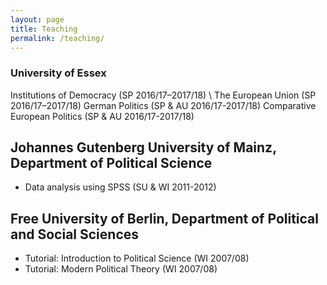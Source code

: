```yaml
---
layout: page
title: Teaching
permalink: /teaching/
---
```


### University of Essex
Institutions of Democracy (SP 2016/17–2017/18) \\
The European Union (SP 2016/17–2017/18)
German Politics (SP & AU 2016/17-2017/18)
Comparative European Politics (SP & AU 2016/17-2017/18)

## Johannes Gutenberg University of Mainz, Department of Political Science
* Data analysis using SPSS (SU & WI 2011-2012)
	
## Free University of Berlin, Department of Political and Social Sciences
* Tutorial: Introduction to Political Science (WI 2007/08)
* Tutorial: Modern Political Theory (WI 2007/08)
